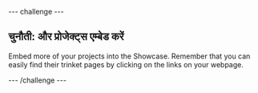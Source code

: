 \--- challenge \---

## चुनौती: और प्रोजेक्ट्स एम्बेड करें

Embed more of your projects into the Showcase. Remember that you can easily find their trinket pages by clicking on the links on your webpage.

\--- /challenge \---